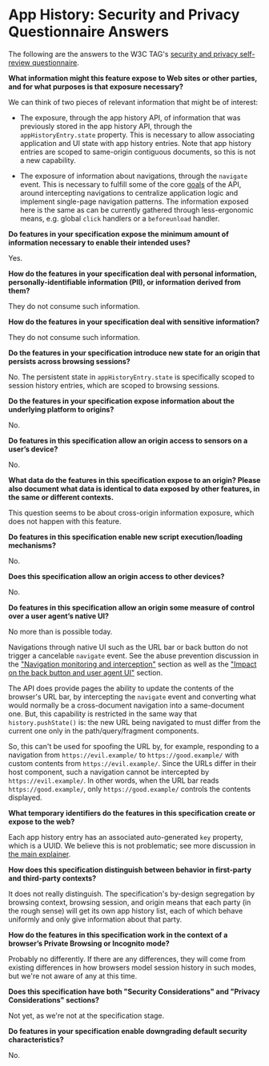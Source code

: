# App History: Security and Privacy Questionnaire Answers

The following are the answers to the W3C TAG's [security and privacy self-review questionnaire](https://w3ctag.github.io/security-questionnaire/).

**What information might this feature expose to Web sites or other parties, and for what purposes is that exposure necessary?**

We can think of two pieces of relevant information that might be of interest:

- The exposure, through the app history API, of information that was previously stored in the app history API, through the `appHistoryEntry.state` property. This is necessary to allow associating application and UI state with app history entries. Note that app history entries are scoped to same-origin contiguous documents, so this is not a new capability.

- The exposure of information about navigations, through the `navigate` event. This is necessary to fulfill some of the core [goals](./README.md#goals) of the API, around intercepting navigations to centralize application logic and implement single-page navigation patterns. The information exposed here is the same as can be currently gathered through less-ergonomic means, e.g. global `click` handlers or a `beforeunload` handler.

**Do features in your specification expose the minimum amount of information necessary to enable their intended uses?**

Yes.

**How do the features in your specification deal with personal information, personally-identifiable information (PII), or information derived from them?**

They do not consume such information.

**How do the features in your specification deal with sensitive information?**

They do not consume such information.

**Do the features in your specification introduce new state for an origin that persists across browsing sessions?**

No. The persistent state in `appHistoryEntry.state` is specifically scoped to session history entries, which are scoped to browsing sessions.

**Do the features in your specification expose information about the underlying platform to origins?**

No.

**Do features in this specification allow an origin access to sensors on a user’s device?**

No.

**What data do the features in this specification expose to an origin? Please also document what data is identical to data exposed by other features, in the same or different contexts.**

This question seems to be about cross-origin information exposure, which does not happen with this feature.

**Do features in this specification enable new script execution/loading mechanisms?**

No.

**Does this specification allow an origin access to other devices?**

No.

**Do features in this specification allow an origin some measure of control over a user agent’s native UI?**

No more than is possible today.

Navigations through native UI such as the URL bar or back button do not trigger a cancelable `navigate` event. See the abuse prevention discussion in the ["Navigation monitoring and interception"](./README.md#navigation-monitoring-and-interception) section as well as the ["Impact on the back button and user agent UI"](./README.md#impact-on-the-back-button-and-user-agent-ui) section.

The API does provide pages the ability to update the contents of the browser's URL bar, by intercepting the `navigate` event and converting what would normally be a cross-document navigation into a same-document one. But, this capability is restricted in the same way that `history.pushState()` is: the new URL being navigated to must differ from the current one only in the path/query/fragment components.

So, this can't be used for spoofing the URL by, for example, responding to a navigation from `https://evil.example/` to `https://good.example/` with custom contents from `https://evil.example/`. Since the URLs differ in their host component, such a navigation cannot be intercepted by `https://evil.example/`. In other words, when the URL bar reads `https://good.example/`, only `https://good.example/` controls the contents displayed.

**What temporary identifiers do the features in this specification create or expose to the web?**

Each app history entry has an associated auto-generated `key` property, which is a UUID. We believe this is not problematic; see more discussion in [the main explainer](./README.md#security-and-privacy-considerations).

**How does this specification distinguish between behavior in first-party and third-party contexts?**

It does not really distinguish. The specification's by-design segregation by browsing context, browsing session, and origin means that each party (in the rough sense) will get its own app history list, each of which behave uniformly and only give information about that party.

**How do the features in this specification work in the context of a browser’s Private Browsing or Incognito mode?**

Probably no differently. If there are any differences, they will come from existing differences in how browsers model session history in such modes, but we're not aware of any at this time.

**Does this specification have both "Security Considerations" and "Privacy Considerations" sections?**

Not yet, as we're not at the specification stage.

**Do features in your specification enable downgrading default security characteristics?**

No.
